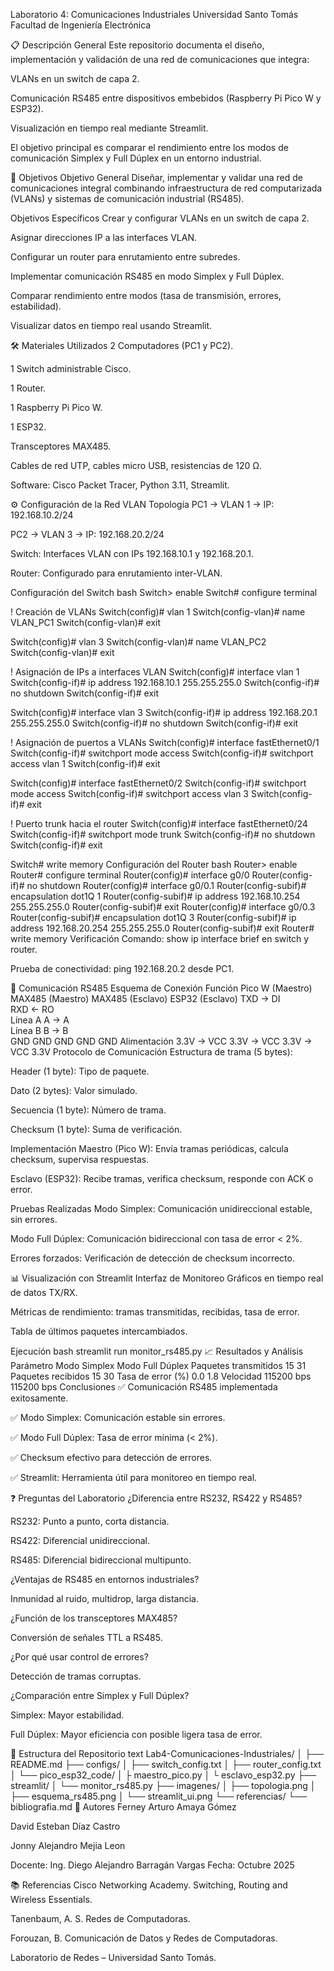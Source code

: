 Laboratorio 4: Comunicaciones Industriales
Universidad Santo Tomás
Facultad de Ingeniería Electrónica

📋 Descripción General
Este repositorio documenta el diseño, implementación y validación de una red de comunicaciones que integra:

VLANs en un switch de capa 2.

Comunicación RS485 entre dispositivos embebidos (Raspberry Pi Pico W y ESP32).

Visualización en tiempo real mediante Streamlit.

El objetivo principal es comparar el rendimiento entre los modos de comunicación Simplex y Full Dúplex en un entorno industrial.

🎯 Objetivos
Objetivo General
Diseñar, implementar y validar una red de comunicaciones integral combinando infraestructura de red computarizada (VLANs) y sistemas de comunicación industrial (RS485).

Objetivos Específicos
Crear y configurar VLANs en un switch de capa 2.

Asignar direcciones IP a las interfaces VLAN.

Configurar un router para enrutamiento entre subredes.

Implementar comunicación RS485 en modo Simplex y Full Dúplex.

Comparar rendimiento entre modos (tasa de transmisión, errores, estabilidad).

Visualizar datos en tiempo real usando Streamlit.

🛠 Materiales Utilizados
2 Computadores (PC1 y PC2).

1 Switch administrable Cisco.

1 Router.

1 Raspberry Pi Pico W.

1 ESP32.

Transceptores MAX485.

Cables de red UTP, cables micro USB, resistencias de 120 Ω.

Software: Cisco Packet Tracer, Python 3.11, Streamlit.

⚙️ Configuración de la Red VLAN
Topología
PC1 → VLAN 1 → IP: 192.168.10.2/24

PC2 → VLAN 3 → IP: 192.168.20.2/24

Switch: Interfaces VLAN con IPs 192.168.10.1 y 192.168.20.1.

Router: Configurado para enrutamiento inter-VLAN.

Configuración del Switch
bash
Switch> enable
Switch# configure terminal

! Creación de VLANs
Switch(config)# vlan 1
Switch(config-vlan)# name VLAN_PC1
Switch(config-vlan)# exit

Switch(config)# vlan 3
Switch(config-vlan)# name VLAN_PC2
Switch(config-vlan)# exit

! Asignación de IPs a interfaces VLAN
Switch(config)# interface vlan 1
Switch(config-if)# ip address 192.168.10.1 255.255.255.0
Switch(config-if)# no shutdown
Switch(config-if)# exit

Switch(config)# interface vlan 3
Switch(config-if)# ip address 192.168.20.1 255.255.255.0
Switch(config-if)# no shutdown
Switch(config-if)# exit

! Asignación de puertos a VLANs
Switch(config)# interface fastEthernet0/1
Switch(config-if)# switchport mode access
Switch(config-if)# switchport access vlan 1
Switch(config-if)# exit

Switch(config)# interface fastEthernet0/2
Switch(config-if)# switchport mode access
Switch(config-if)# switchport access vlan 3
Switch(config-if)# exit

! Puerto trunk hacia el router
Switch(config)# interface fastEthernet0/24
Switch(config-if)# switchport mode trunk
Switch(config-if)# no shutdown
Switch(config-if)# exit

Switch# write memory
Configuración del Router
bash
Router> enable
Router# configure terminal
Router(config)# interface g0/0
Router(config-if)# no shutdown
Router(config)# interface g0/0.1
Router(config-subif)# encapsulation dot1Q 1
Router(config-subif)# ip address 192.168.10.254 255.255.255.0
Router(config-subif)# exit
Router(config)# interface g0/0.3
Router(config-subif)# encapsulation dot1Q 3
Router(config-subif)# ip address 192.168.20.254 255.255.255.0
Router(config-subif)# exit
Router# write memory
Verificación
Comando: show ip interface brief en switch y router.

Prueba de conectividad: ping 192.168.20.2 desde PC1.

🔌 Comunicación RS485
Esquema de Conexión
Función	Pico W (Maestro)	MAX485 (Maestro)	MAX485 (Esclavo)	ESP32 (Esclavo)
TXD	→ DI			
RXD	← RO			
Línea A		A → A		
Línea B		B → B		
GND	GND	GND	GND	GND
Alimentación	3.3V → VCC	3.3V → VCC	3.3V → VCC	3.3V
Protocolo de Comunicación
Estructura de trama (5 bytes):

Header (1 byte): Tipo de paquete.

Dato (2 bytes): Valor simulado.

Secuencia (1 byte): Número de trama.

Checksum (1 byte): Suma de verificación.

Implementación
Maestro (Pico W): Envía tramas periódicas, calcula checksum, supervisa respuestas.

Esclavo (ESP32): Recibe tramas, verifica checksum, responde con ACK o error.

Pruebas Realizadas
Modo Simplex: Comunicación unidireccional estable, sin errores.

Modo Full Dúplex: Comunicación bidireccional con tasa de error < 2%.

Errores forzados: Verificación de detección de checksum incorrecto.

📊 Visualización con Streamlit
Interfaz de Monitoreo
Gráficos en tiempo real de datos TX/RX.

Métricas de rendimiento: tramas transmitidas, recibidas, tasa de error.

Tabla de últimos paquetes intercambiados.

Ejecución
bash
streamlit run monitor_rs485.py
📈 Resultados y Análisis
Parámetro	Modo Simplex	Modo Full Dúplex
Paquetes transmitidos	15	31
Paquetes recibidos	15	30
Tasa de error (%)	0.0	1.8
Velocidad	115200 bps	115200 bps
Conclusiones
✅ Comunicación RS485 implementada exitosamente.

✅ Modo Simplex: Comunicación estable sin errores.

✅ Modo Full Dúplex: Tasa de error mínima (< 2%).

✅ Checksum efectivo para detección de errores.

✅ Streamlit: Herramienta útil para monitoreo en tiempo real.

❓ Preguntas del Laboratorio
¿Diferencia entre RS232, RS422 y RS485?

RS232: Punto a punto, corta distancia.

RS422: Diferencial unidireccional.

RS485: Diferencial bidireccional multipunto.

¿Ventajas de RS485 en entornos industriales?

Inmunidad al ruido, multidrop, larga distancia.

¿Función de los transceptores MAX485?

Conversión de señales TTL a RS485.

¿Por qué usar control de errores?

Detección de tramas corruptas.

¿Comparación entre Simplex y Full Dúplex?

Simplex: Mayor estabilidad.

Full Dúplex: Mayor eficiencia con posible ligera tasa de error.

📁 Estructura del Repositorio
text
Lab4-Comunicaciones-Industriales/
│
├── README.md
├── configs/
│   ├── switch_config.txt
│   ├── router_config.txt
│   └── pico_esp32_code/
│       ├ maestro_pico.py
│       └ esclavo_esp32.py
├── streamlit/
│   └── monitor_rs485.py
├── imagenes/
│   ├── topologia.png
│   ├── esquema_rs485.png
│   └── streamlit_ui.png
└── referencias/
    └── bibliografia.md
👥 Autores
Ferney Arturo Amaya Gómez

David Esteban Díaz Castro

Jonny Alejandro Mejia Leon

Docente: Ing. Diego Alejandro Barragán Vargas
Fecha: Octubre 2025

📚 Referencias
Cisco Networking Academy. Switching, Routing and Wireless Essentials.

Tanenbaum, A. S. Redes de Computadoras.

Forouzan, B. Comunicación de Datos y Redes de Computadoras.

Laboratorio de Redes – Universidad Santo Tomás.
